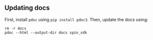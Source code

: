 ## Updating docs

First, install `pdoc` using `pip install pdoc3`.  Then, update the docs using:

```
rm -r docs
pdoc --html --output-dir docs spin_sdk
```
